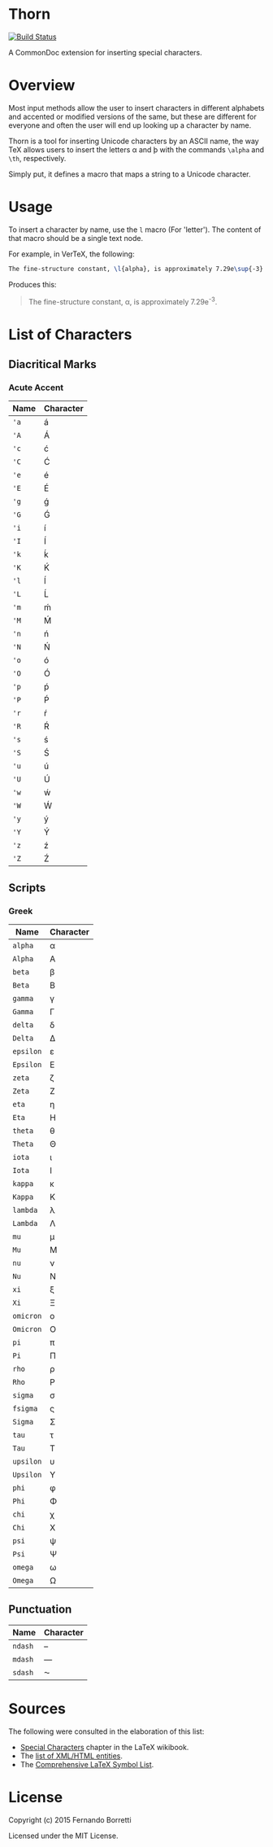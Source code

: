 # Thorn

[![Build Status](https://travis-ci.org/CommonDoc/thorn.svg?branch=master)](https://travis-ci.org/CommonDoc/thorn)

A CommonDoc extension for inserting special characters.

# Overview

Most input methods allow the user to insert characters in different alphabets
and accented or modified versions of the same, but these are different for
everyone and often the user will end up looking up a character by name.

Thorn is a tool for inserting Unicode characters by an ASCII name, the way TeX
allows users to insert the letters α and þ with the commands `\alpha` and `\th`,
respectively.

Simply put, it defines a macro that maps a string to a Unicode character.

# Usage

To insert a character by name, use the `l` macro (For 'letter'). The content of
that macro should be a single text node.

For example, in VerTeX, the following:

```tex
The fine-structure constant, \l{alpha}, is approximately 7.29e\sup{-3}.
```

Produces this:

>The fine-structure constant, α, is approximately 7.29e<sup>-3</sup>.

# List of Characters

## Diacritical Marks

### Acute Accent

| Name | Character |
| ---- | --------- |
| ``` 'a ``` | á |
| ``` 'A ``` | Á |
| ``` 'c ``` | ć |
| ``` 'C ``` | Ć |
| ``` 'e ``` | é |
| ``` 'E ``` | É |
| ``` 'g ``` | ǵ |
| ``` 'G ``` | Ǵ |
| ``` 'i ``` | í |
| ``` 'I ``` | Í |
| ``` 'k ``` | ḱ |
| ``` 'K ``` | Ḱ |
| ``` 'l ``` | ĺ |
| ``` 'L ``` | Ĺ |
| ``` 'm ``` | ḿ |
| ``` 'M ``` | Ḿ |
| ``` 'n ``` | ń |
| ``` 'N ``` | Ń |
| ``` 'o ``` | ó |
| ``` 'O ``` | Ó |
| ``` 'p ``` | ṕ |
| ``` 'P ``` | Ṕ |
| ``` 'r ``` | ŕ |
| ``` 'R ``` | Ŕ |
| ``` 's ``` | ś |
| ``` 'S ``` | Ś |
| ``` 'u ``` | ú |
| ``` 'U ``` | Ú |
| ``` 'w ``` | ẃ |
| ``` 'W ``` | Ẃ |
| ``` 'y ``` | ý |
| ``` 'Y ``` | Ý |
| ``` 'z ``` | ź |
| ``` 'Z ``` | Ź |

## Scripts

### Greek

| Name | Character |
| ---- | --------- |
| ``` alpha ``` | α |
| ``` Alpha ``` | Α |
| ``` beta ``` | β |
| ``` Beta ``` | Β |
| ``` gamma ``` | γ |
| ``` Gamma ``` | Γ |
| ``` delta ``` | δ |
| ``` Delta ``` | Δ |
| ``` epsilon ``` | ε |
| ``` Epsilon ``` | Ε |
| ``` zeta ``` | ζ |
| ``` Zeta ``` | Ζ |
| ``` eta ``` | η |
| ``` Eta ``` | Η |
| ``` theta ``` | θ |
| ``` Theta ``` | Θ |
| ``` iota ``` | ι |
| ``` Iota ``` | Ι |
| ``` kappa ``` | κ |
| ``` Kappa ``` | Κ |
| ``` lambda ``` | λ |
| ``` Lambda ``` | Λ |
| ``` mu ``` | μ |
| ``` Mu ``` | Μ |
| ``` nu ``` | ν |
| ``` Nu ``` | Ν |
| ``` xi ``` | ξ |
| ``` Xi ``` | Ξ |
| ``` omicron ``` | ο |
| ``` Omicron ``` | Ο |
| ``` pi ``` | π |
| ``` Pi ``` | Π |
| ``` rho ``` | ρ |
| ``` Rho ``` | Ρ |
| ``` sigma ``` | σ |
| ``` fsigma ``` | ς |
| ``` Sigma ``` | Σ |
| ``` tau ``` | τ |
| ``` Tau ``` | Τ |
| ``` upsilon ``` | υ |
| ``` Upsilon ``` | Υ |
| ``` phi ``` | φ |
| ``` Phi ``` | Φ |
| ``` chi ``` | χ |
| ``` Chi ``` | Χ |
| ``` psi ``` | ψ |
| ``` Psi ``` | Ψ |
| ``` omega ``` | ω |
| ``` Omega ``` | Ω |

## Punctuation

| Name | Character |
| ---- | --------- |
| ``` ndash ``` | – |
| ``` mdash ``` | — |
| ``` sdash ``` | ⁓ |

# Sources

The following were consulted in the elaboration of this list:

* [Special Characters][latex-special] chapter in the LaTeX wikibook.
* The [list of XML/HTML entities][entities].
* The [Comprehensive LaTeX Symbol List][symbols].

[latex-special]: https://en.wikibooks.org/wiki/LaTeX/Special_Characters
[entities]: https://en.wikipedia.org/wiki/List_of_XML_and_HTML_character_entity_references
[symbols]: http://ctan.mirror.rafal.ca/info/symbols/comprehensive/symbols-a4.pdf

# License

Copyright (c) 2015 Fernando Borretti

Licensed under the MIT License.
